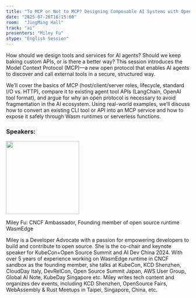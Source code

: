 ```yaml
---
title: "To MCP or Not to MCP? Designing Composable AI Systems with Open Protocols"
date: "2025-07-26T16:15:00"
room:  "JingMing Hall"
track: "ai"
presenters: "Miley Fu"
stype: "English Session"
---
```


How should we design tools and services for AI agents? Should we keep baking custom APIs, or is there a better way? This session introduces the Model Context Protocol (MCP)—a new open protocol that enables AI agents to discover and call external tools in a secure, structured way.

We’ll cover the basics of MCP (host/client/server roles, lifecycle, standard I/O vs. HTTP), compare it to existing agent tool APIs (LangChain, OpenAI tool format), and argue for why an open protocol is necessary to avoid fragmentation in the AI ecosystem. Using real-world examples, we’ll discuss how to convert an existing CLI tool or API into an MCP service and how to expose it safely through Wasm runtimes or serverless functions.

### Speakers:


<img src="https://sessionize.com/image/89e3-400o400o1-aEenhyjXuvVhxsBLwPP3Br.jpg" width="200" /><br/>

Miley Fu: CNCF Ambassador, Founding member of open source runtime WasmEdge

Miley is a Developer Advocate with a passion for empowering developers to build and contribute to open source. She is the co-chair and keynote speaker for KubeCon+Open Source Summit and AI Dev China 2024. With over 5 years of experience working on WasmEdge runtime in CNCF sandbox as the founding member, she talks at KubeCon, KCD Shenzhen, CloudDay Italy, DevRelCon, Open Source Summit Japan, AWS User Group, Global AI Note, KubeDay Singapore etc. Miley writes tech content and organizes dev events, including KCD Shenzhen, OpenSource Fairs, WebAssembly & Rust Meetups in Taipei, Singapore, China, etc.